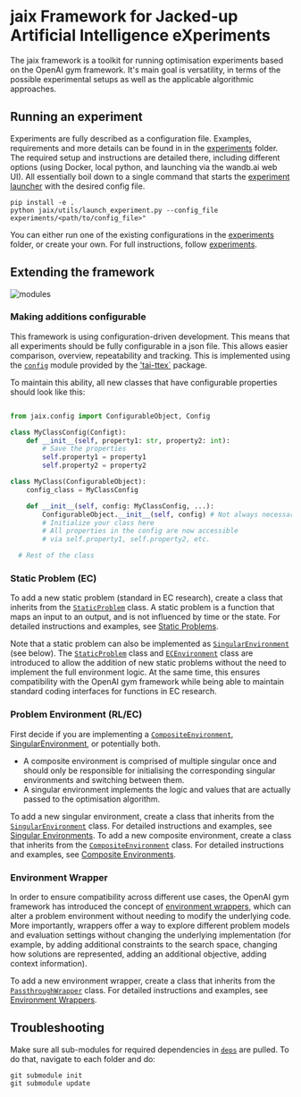 # jaix Framework for Jacked-up Artificial Intelligence eXperiments

The jaix framework is a toolkit for running optimisation experiments based on the OpenAI gym framework. It's main goal is versatility, in terms of the possible experimental setups as well as the applicable algorithmic approaches.

## Running an experiment


Experiments are fully described as a configuration file. Examples, requirements and more details can be found in in the [experiments](experiments/README.md) folder. The required setup and instructions are detailed there, including different options (using Docker, local python, and launching via the wandb.ai web UI). All essentially boil down to a single command that starts the [experiment launcher](jaix/utiils/launch_experiment.py) with the desired config file.

```
pip install -e .
python jaix/utils/launch_experiment.py --config_file experiments/<path/to/config_file>"
```

You can either run one of the existing configurations in the [experiments](experiments/README.md) folder, or create your own. For full instructions, follow [experiments](experiments/config.md).

## Extending the framework
![modules](https://github.com/user-attachments/assets/aa328c45-9557-4462-aef1-0f7e3e1ac13b)

### Making additions configurable

This framework is using configuration-driven development. This means that all experiments should be fully configurable in a json file. This allows easier comparison, overview, repeatability and tracking. This is implemented using the [`config`](https://github.com/TAI-src/ttex/tree/main/ttex/config) module provided by the ['tai-ttex`](https://pypi.org/project/tai-ttex/) package.

To maintain this ability, all new classes that have configurable properties should look like this:
```python

from jaix.config import ConfigurableObject, Config

class MyClassConfig(Configt):
    def __init__(self, property1: str, property2: int):
        # Save the properties
        self.property1 = property1
        self.property2 = property2

class MyClass(ConfigurableObject):
    config_class = MyClassConfig

    def __init__(self, config: MyClassConfig, ...):
        ConfigurableObject.__init__(self, config) # Not always necessary, but good practice
        # Initialize your class here
        # All properties in the config are now accessible
        # via self.property1, self.property2, etc.

  # Rest of the class
```

### Static Problem (EC)

To add a new static problem (standard in EC research), create a class that inherits from the [`StaticProblem`](jaix/env/utils/problem/static_problem.py) class. A static problem is a function that maps an input to an output, and is not influenced by time or the state. For detailed instructions and examples, see [Static Problems](jaix/env/utils/problem/README.md).

Note that a static problem can also be implemented as [`SingularEnvironment`](jaix/env/singular/singular_environment.py) (see below). The [`StaticProblem`](jaix/env/utils/problem/static_problem.py) class and [`ECEnvironment`](jaix/env/singular/ec_env.py) class are introduced to allow the addition of new static problems without the need to implement the full environment logic. At the same time, this ensures compatibility with the OpenAI gym framework while being able to maintain standard coding interfaces for functions in EC research.

### Problem Environment (RL/EC)

First decide if you are implementing a [`CompositeEnvironment`](jaix/env/composite/composite_environment.py), [SingularEnvironment](jaix/env/singular/singular_environment.py), or potentially both.
* A composite environment is comprised of multiple singular once and should only be responsible for initialising the corresponding singular environments and switching between them.
* A singular environment implements the logic and values that are actually passed to the optimisation algorithm.

To add a new singular environment, create a class that inherits from the [`SingularEnvironment`](jaix/env/singular/singular_environment.py) class. For detailed instructions and examples, see [Singular Environments](jaix/env/singular/README.md). To add a new composite environment, create a class that inherits from the [`CompositeEnvironment`](jaix/env/composite/composite_environment.py) class. For detailed instructions and examples, see [Composite Environments](jaix/env/composite/README.md).

### Environment Wrapper

In order to ensure compatibility across different use cases, the OpenAI gym framework has introduced the concept of [environment wrappers](https://gymnasium.farama.org/api/wrappers/), which can alter a problem environment without needing to modify the underlying code. More importantly, wrappers offer a way to explore different problem models and evaluation settings without changing the underlying implementation (for example, by adding additional constraints to the search space, changing how solutions are represented, adding an additional objective, adding context information).

To add a new environment wrapper, create a class that inherits from the [`PassthroughWrapper`](jaix/env/wrapper/passthrough_wrapper.py) class. For detailed instructions and examples, see [Environment Wrappers](jaix/env/wrapper/README.md).

## Troubleshooting

Make sure all sub-modules for required dependencies in [`deps`](/deps) are pulled. To do that, navigate to each folder and do:
```
git submodule init
git submodule update
```

